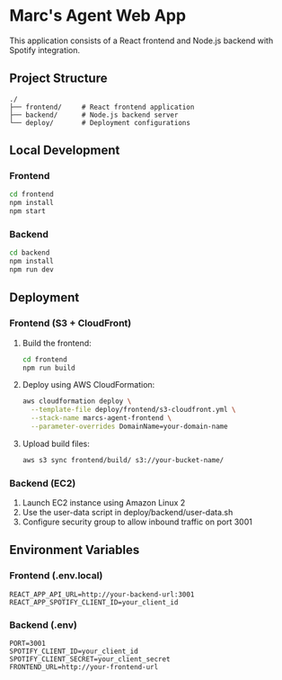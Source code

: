 # Marc's Agent Web App

This application consists of a React frontend and Node.js backend with Spotify integration.

## Project Structure
```
./
├── frontend/     # React frontend application
├── backend/      # Node.js backend server
└── deploy/       # Deployment configurations
```

## Local Development

### Frontend
```bash
cd frontend
npm install
npm start
```

### Backend
```bash
cd backend
npm install
npm run dev
```

## Deployment

### Frontend (S3 + CloudFront)
1. Build the frontend:
   ```bash
   cd frontend
   npm run build
   ```
2. Deploy using AWS CloudFormation:
   ```bash
   aws cloudformation deploy \
     --template-file deploy/frontend/s3-cloudfront.yml \
     --stack-name marcs-agent-frontend \
     --parameter-overrides DomainName=your-domain-name
   ```
3. Upload build files:
   ```bash
   aws s3 sync frontend/build/ s3://your-bucket-name/
   ```

### Backend (EC2)
1. Launch EC2 instance using Amazon Linux 2
2. Use the user-data script in deploy/backend/user-data.sh
3. Configure security group to allow inbound traffic on port 3001

## Environment Variables

### Frontend (.env.local)
```
REACT_APP_API_URL=http://your-backend-url:3001
REACT_APP_SPOTIFY_CLIENT_ID=your_client_id
```

### Backend (.env)
```
PORT=3001
SPOTIFY_CLIENT_ID=your_client_id
SPOTIFY_CLIENT_SECRET=your_client_secret
FRONTEND_URL=http://your-frontend-url
```

